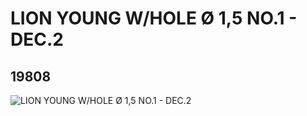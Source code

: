 # LION YOUNG W/HOLE Ø 1,5 NO.1 - DEC.2
## 19808
![LION YOUNG W/HOLE Ø 1,5 NO.1 - DEC.2](https://lc-www-live-s.legocdn.com/media/bricks/5/2/6102301.jpg)